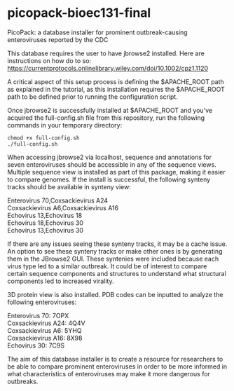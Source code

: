 # picopack-bioec131-final
PicoPack: a database installer for prominent outbreak-causing enteroviruses reported by the CDC

This database requires the user to have jbrowse2 installed. Here are instructions on how do to so: https://currentprotocols.onlinelibrary.wiley.com/doi/10.1002/cpz1.1120

A critical aspect of this setup process is defining the $APACHE_ROOT path as explained in the tutorial, as this installation requires the $APACHE_ROOT path to be defined prior to running the configuration script.

Once jbrowse2 is successfully installed at $APACHE_ROOT and you've acquired the full-config.sh file from this repository, run the following commands in your temporary directory:
```
chmod +x full-config.sh
./full-config.sh
```

When accessing jbrowse2 via localhost, sequence and annotations for seven enteroviruses should be accessible in any of the sequence views. Multiple sequence view is installed as part of this package, making it easier to compare genomes. If the install is successful, the following synteny tracks should be available in synteny view:

Enterovirus 70,Coxsackievirus A24 <br />
Coxsackievirus A6,Coxsackievirus A16 <br />
Echovirus 13,Echovirus 18 <br />
Echovirus 18,Echovirus 30 <br />
Echovirus 13,Echovirus 30 <br />

If there are any issues seeing these synteny tracks, it may be a cache issue. An option to see these synteny tracks or make other ones is by generating them in the JBrowse2 GUI. These syntenies were included because each virus type led to a similar outbreak. It could be of interest to compare certain sequence components and structures to understand what structural components led to increased virality.

3D protein view is also installed. PDB codes can be inputted to analyze the following enteroviruses:

Enterovirus 70: 7OPX <br />
Coxsackievirus A24: 4Q4V <br />
Coxsackievirus A6: 5YHQ <br />
Coxsackievirus A16: 8X98 <br />
Echovirus 30: 7C9S <br />

The aim of this database installer is to create a resource for researchers to be able to compare prominent enteroviruses in order to be more informed in what characteristics of enteroviruses may make it more dangerous for outbreaks.
